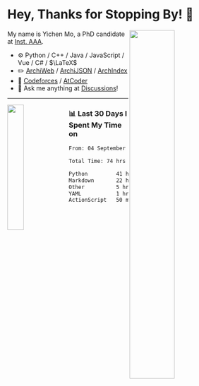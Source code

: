 # Hey, Thanks for Stopping By! 🦭

<picture>
    <source media="(prefers-color-scheme: dark)" srcset="https://github-readme-stats.vercel.app/api?username=amomorning&show_icons=true&theme=noctis_minimus&hide=issues">
    <img align="right" width="45%" src="https://github-readme-stats.vercel.app/api?username=amomorning&show_icons=true&theme=graywhite&hide=issues">
</picture>


My name is Yichen Mo, a PhD candidate at [Inst. AAA](https://archialgo.com).

-   :gear: Python / C++ / Java / JavaScript / Vue / C# / $\LaTeX$ 
-   :pencil2: [ArchiWeb](https://web.archialgo.com) / [ArchiJSON](https://www.food4rhino.com/en/app/archijson) / [ArchIndex](https://index.archialgo.com/) 
-   :abacus: [Codeforces](https://codeforces.com/profile/LaPluma) / [AtCoder](https://atcoder.jp/users/amomorning)
-   :thought_balloon: Ask me anything at [Discussions](https://github.com/amomorning/amomorning/discussions/new)!


---

<picture>
    <source media="(prefers-color-scheme: dark)" srcset="https://github-readme-stats.vercel.app/api/top-langs/?username=amomorning&hide=Mathematica&theme=noctis_minimus">
    <img align="left" width="27%" src="https://github-readme-stats.vercel.app/api/top-langs/?username=amomorning&hide=Mathematica&theme=graywhite">
</picture>

  
### 📊 Last 30 Days I Spent My Time on

<!--START_SECTION:waka-->

```txt
From: 04 September 2023 - To: 04 October 2023

Total Time: 74 hrs 32 mins

Python         41 hrs 50 mins  ██████████████░░░░░░░░░░░   56.14 %
Markdown       22 hrs 41 mins  ███████▓░░░░░░░░░░░░░░░░░   30.45 %
Other          5 hrs 23 mins   █▓░░░░░░░░░░░░░░░░░░░░░░░   07.24 %
YAML           1 hr 2 mins     ▒░░░░░░░░░░░░░░░░░░░░░░░░   01.39 %
ActionScript   50 mins         ▒░░░░░░░░░░░░░░░░░░░░░░░░   01.12 %
```

<!--END_SECTION:waka-->　　
